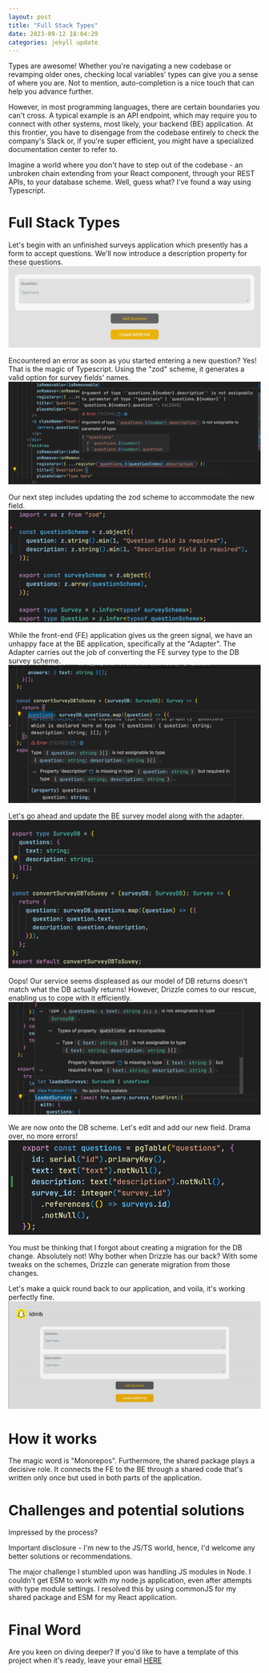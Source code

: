 ```yaml
---
layout: post
title: "Full Stack Types"
date: 2023-09-12 18:04:29
categories: jekyll update
---
```


Types are awesome! Whether you're navigating a new codebase or revamping older ones, checking local variables' types can give you a sense of where you are. Not to mention, auto-completion is a nice touch that can help you advance further.

However, in most programming languages, there are certain boundaries you can't cross. A typical example is an API endpoint, which may require you to connect with other systems, most likely, your backend (BE) application. At this frontier, you have to disengage from the codebase entirely to check the company's Slack or, if you're super efficient, you might have a specialized documentation center to refer to.

Imagine a world where you don't have to step out of the codebase - an unbroken chain extending from your React component, through your REST APIs, to your database scheme. Well, guess what? I've found a way using Typescript.

# Full Stack Types

Let's begin with an unfinished surveys application which presently has a form to accept questions. We'll now introduce a description property for these questions.
![App image](/assests/e2e_form/app.png)

Encountered an error as soon as you started entering a new question? Yes! That is the magic of Typescript. Using the "zod" scheme, it generates a valid option for survey fields' names.
![Form Error](/assests/e2e_form/form_error.png "Form Error")

Our next step includes updating the zod scheme to accommodate the new field.
![Scheme after](/assests/e2e_form/scheme_after.png)

While the front-end (FE) application gives us the green signal, we have an unhappy face at the BE application, specifically at the "Adapter". The Adapter carries out the job of converting the FE survey type to the DB survey scheme.
![Adapter before](/assests/e2e_form/adapter_before.png "Adapter before")

Let's go ahead and update the BE survey model along with the adapter.
![Adapter after](/assests/e2e_form/adapter_after.png)

Oops! Our service seems displeased as our model of DB returns doesn't match what the DB actually returns! However, Drizzle comes to our rescue, enabling us to cope with it efficiently.
![Service error](/assests/e2e_form/service_error.png)

We are now onto the DB scheme. Let's edit and add our new field. Drama over, no more errors!
![DB scheme](/assests/e2e_form/db_scheme.png)

You must be thinking that I forgot about creating a migration for the DB change. Absolutely not! Why bother when Drizzle has our back? With some tweaks on the schemes, Drizzle can generate migration from those changes.

Let's make a quick round back to our application, and voila, it's working perfectly fine.
![App working](/assests/e2e_form/app_working.gif)

# How it works

The magic word is "Monorepos". Furthermore, the shared package plays a decisive role. It connects the FE to the BE through a shared code that's written only once but used in both parts of the application.

# Challenges and potential solutions

Impressed by the process?

Important disclosure - I'm new to the JS/TS world, hence, I'd welcome any better solutions or recommendations.

The major challenge I stumbled upon was handling JS modules in Node. I couldn't get ESM to work with my node.js application, even after attempts with type module settings. I resolved this by using commonJS for my shared package and ESM for my React application.

# Final Word

Are you keen on diving deeper? If you'd like to have a template of this project when it's ready, leave your email [HERE](https://forms.gle/T7zpDNpNS1uw2yK86)
